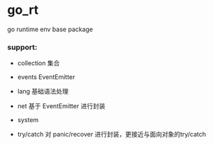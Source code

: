 # go_rt

go runtime env base package

### support:

- collection    集合

- events        EventEmitter

- lang          基础语法处理

- net           基于 EventEmitter 进行封装

- system        

- try/catch     对 panic/recover 进行封装，更接近与面向对象的try/catch












